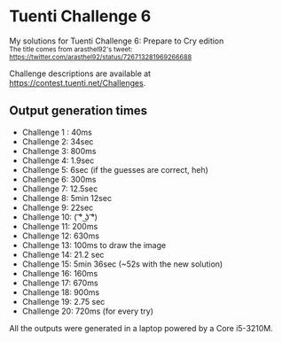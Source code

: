 # Tuenti Challenge 6
My solutions for Tuenti Challenge 6: Prepare to Cry edition<br>
<sub>The title comes from arasthel92's tweet: https://twitter.com/arasthel92/status/726713281969266688</sub>

Challenge descriptions are available at https://contest.tuenti.net/Challenges.

## Output generation times ##
* Challenge 1 : 40ms
* Challenge 2: 34sec
* Challenge 3: 800ms
* Challenge 4: 1.9sec
* Challenge 5: 6sec (if the guesses are correct, heh)
* Challenge 6: 300ms
* Challenge 7: 12.5sec
* Challenge 8: 5min 12sec
* Challenge 9: 22sec
* Challenge 10: ( ͡° ͜ʖ ͡°)
* Challenge 11: 200ms
* Challenge 12: 630ms
* Challenge 13: 100ms to draw the image
* Challenge 14: 21.2 sec
* Challenge 15: 5min 36sec (~52s with the new solution)
* Challenge 16: 160ms
* Challenge 17: 670ms
* Challenge 18: 900ms
* Challenge 19: 2.75 sec
* Challenge 20: 720ms (for every try)

All the outputs were generated in a laptop powered by a Core i5-3210M.
